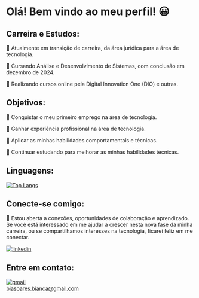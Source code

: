 # Olá! Bem vindo ao meu perfil! 😀

## Carreira e Estudos:
📌 Atualmente em transição de carreira, da área jurídica para a área de tecnologia.

📌 Cursando Análise e Desenvolvimento de Sistemas, com conclusão em dezembro de 2024.

📌 Realizando cursos online pela Digital Innovation One (DIO) e outras.  

## Objetivos:
📌 Conquistar o meu primeiro emprego na área de tecnologia.

📌 Ganhar experiência profissional na área de tecnologia.

📌 Aplicar as minhas habilidades comportamentais e técnicas.

📌 Continuar estudando para melhorar as minhas habilidades técnicas.

## Linguagens:
[![Top Langs](https://github-readme-stats.vercel.app/api/top-langs/?username=hsoaresbianca)](https://github.com/hsoaresbianca/github-readme-stats)

## Conecte-se comigo:
📌 Estou aberta a conexões, oportunidades de colaboração e aprendizado. Se você está interessado em me ajudar a crescer nesta nova fase da minha carreira, ou se compartilhamos interesses na tecnologia, ficarei feliz em me conectar.

[![linkedin](https://img.shields.io/badge/linkedin-blue?style=for-the-badge&logo=linkedin&logoColor=white)](https://www.linkedin.com/in/hsoaresbianca/)

## Entre em contato:
[![gmail](https://img.shields.io/badge/gmail-red?style=for-the-badge&logo=gmail&logoColor=white)](mailto:biasoares.bianca@gmail.com) 
<br>biasoares.bianca@gmail.com
